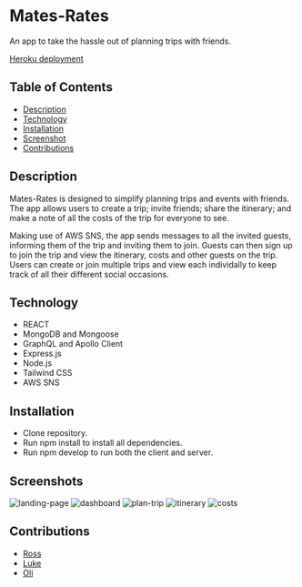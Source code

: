 # Mates-Rates
An app to take the hassle out of planning trips with friends.

[Heroku deployment](https://mates-rates.herokuapp.com)

## Table of Contents
* [Description](#description)
* [Technology](#technology)
* [Installation](#installation)
* [Screenshot](#screenshot)
* [Contributions](#contributions)

## Description
Mates-Rates is designed to simplify planning trips and events with friends. The app allows users to create a trip; invite friends; share the itinerary; and make a note of all the costs of the trip for everyone to see. 

Making use of AWS SNS, the app sends messages to all the invited guests, informing them of the trip and inviting them to join. Guests can then sign up to join the trip and view the itinerary, costs and other guests on the trip. Users can create or join multiple trips and view each individally to keep track of all their different social occasions.

## Technology
* REACT
* MongoDB and Mongoose
* GraphQL and Apollo Client
* Express.js
* Node.js
* Tailwind CSS
* AWS SNS

## Installation 
* Clone repository.
* Run npm install to install all dependencies.
* Run npm develop to run both the client and server.

## Screenshots

![landing-page](docs\images\itinerary.JPG)
![dashboard](docs\images\dashboard.JPG)
![plan-trip](docs\images\planTrip.JPG)
![itinerary](docs\images\itinerary.JPG)
![costs](docs\images\costs.JPG)




## Contributions

* [Ross](https://github.com/Ross-White) 
* [Luke](https://github.com/lukedrogan) 
* [Oli](https://github.com/osaxon)
